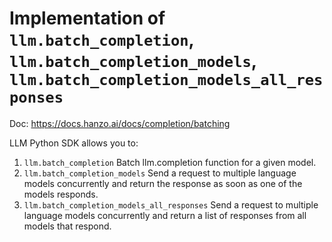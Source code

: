 # Implementation of `llm.batch_completion`, `llm.batch_completion_models`, `llm.batch_completion_models_all_responses`

Doc: https://docs.hanzo.ai/docs/completion/batching


LLM Python SDK allows you to:
1. `llm.batch_completion` Batch llm.completion function for a given model.
2. `llm.batch_completion_models` Send a request to multiple language models concurrently and return the response
    as soon as one of the models responds.
3. `llm.batch_completion_models_all_responses` Send a request to multiple language models concurrently and return a list of responses
    from all models that respond.